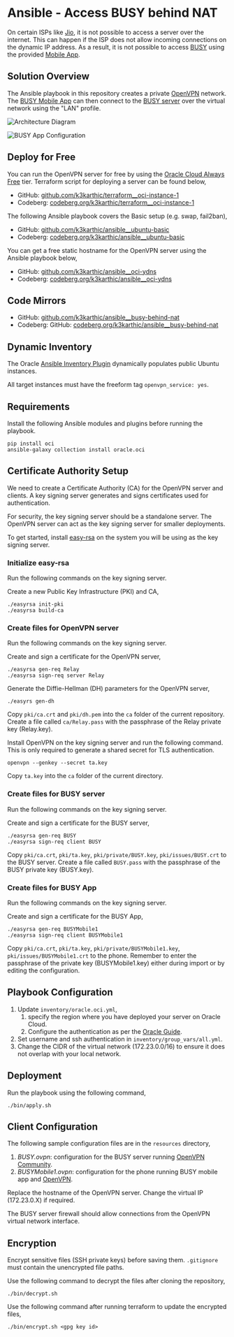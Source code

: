 # Ansible - Access BUSY behind NAT

On certain ISPs like [Jio](https://www.jio.com/), it is not possible to access a server over the internet. This can happen if the ISP does not allow incoming connections on the dynamic IP address. As a result, it is not possible to access [BUSY](https://busy.in/) using the provided [Mobile App](https://www.busywinsoftware.com/products/busy-mobile-app/).

## Solution Overview

The Ansible playbook in this repository creates a private [OpenVPN](https://openvpn.net/) network. The [BUSY Mobile App](https://www.busywinsoftware.com/products/busy-mobile-app/) can then connect to the [BUSY server](https://busy.in/) over the virtual network using the "LAN" profile.

![Architecture Diagram](resources/solution_overview.png)

![BUSY App Configuration](resources/mobile_config.jpeg)

## Deploy for Free

You can run the OpenVPN server for free by using the [Oracle Cloud Always Free](https://www.oracle.com/cloud/free/#always-free) tier. Terraform script for deploying a server can be found below,
* GitHub: [github.com/k3karthic/terraform__oci-instance-1](https://github.com/k3karthic/terraform__oci-instance-1)
* Codeberg: [codeberg.org/k3karthic/terraform__oci-instance-1](https://codeberg.org/k3karthic/terraform__oci-instance-1)

The following Ansible playbook covers the Basic setup (e.g. swap, fail2ban),
* GitHub: [github.com/k3karthic/ansible__ubuntu-basic](https://github.com/k3karthic/ansible__ubuntu-basic)
* Codeberg: [codeberg.org/k3karthic/ansible__ubuntu-basic](https://codeberg.org/k3karthic/ansible__ubuntu-basic)

You can get a free static hostname for the OpenVPN server using the Ansible playbook below,
* GitHub: [github.com/k3karthic/ansible__oci-ydns](https://github.com/k3karthic/ansible__oci-ydns)
* Codeberg: [codeberg.org/k3karthic/ansible__oci-ydns](https://codeberg.org/k3karthic/ansible__oci-ydns)

## Code Mirrors

* GitHub: [github.com/k3karthic/ansible__busy-behind-nat](https://github.com/k3karthic/ansible__busy-behind-nat/)
* Codeberg: GitHub: [codeberg.org/k3karthic/ansible__busy-behind-nat](https://codeberg.org/k3karthic/ansible__busy-behind-nat/)

## Dynamic Inventory

The Oracle [Ansible Inventory Plugin](https://docs.oracle.com/en-us/iaas/Content/API/SDKDocs/ansibleinventoryintro.htm) dynamically populates public Ubuntu instances.

All target instances must have the freeform tag `openvpn_service: yes`.

## Requirements

Install the following Ansible modules and plugins before running the playbook.
```
pip install oci
ansible-galaxy collection install oracle.oci
```

## Certificate Authority Setup

We need to create a Certificate Authority (CA) for the OpenVPN server and clients. A key signing server generates and signs certificates used for authentication.

For security, the key signing server should be a standalone server. The OpenVPN server can act as the key signing server for smaller deployments. 

To get started, install [easy-rsa](https://github.com/OpenVPN/easy-rsa) on the system you will be using as the key signing server.

### Initialize easy-rsa

Run the following commands on the key signing server.

Create a new Public Key Infrastructure (PKI) and CA,
```
./easyrsa init-pki
./easyrsa build-ca
```

### Create files for OpenVPN server

Run the following commands on the key signing server.

Create and sign a certificate for the OpenVPN server,
```
./easyrsa gen-req Relay
./easyrsa sign-req server Relay
```

Generate the Diffie-Hellman (DH) parameters for the OpenVPN server,
```
./easyrs gen-dh
```

Copy `pki/ca.crt` and `pki/dh.pem` into the `ca` folder of the current repository. Create a file called `ca/Relay.pass` with the passphrase of the Relay private key (Relay.key).

Install OpenVPN on the key signing server and run the following command. This is only required to generate a shared secret for TLS authentication.
```
openvpn --genkey --secret ta.key
```

Copy `ta.key` into the `ca` folder of the current directory.

### Create files for BUSY server

Run the following commands on the key signing server. 

Create and sign a certificate for the BUSY server,
```
./easyrsa gen-req BUSY
./easyrsa sign-req client BUSY
```

Copy `pki/ca.crt`, `pki/ta.key`, `pki/private/BUSY.key`, `pki/issues/BUSY.crt` to the BUSY server. Create a file called `BUSY.pass` with the passphrase of the BUSY private key (BUSY.key).

### Create files for BUSY App

Run the following commands on the key signing server.

Create and sign a certificate for the BUSY App,
```
./easyrsa gen-req BUSYMobile1
./easyrsa sign-req client BUSYMobile1
```

Copy `pki/ca.crt`, `pki/ta.key`, `pki/private/BUSYMobile1.key`, `pki/issues/BUSYMobile1.crt` to the phone. Remember to enter the passphrase of the private key (BUSYMobile1.key) either during import or by editing the configuration.

## Playbook Configuration

1. Update `inventory/oracle.oci.yml`,
    1. specify the region where you have deployed your server on Oracle Cloud.
    1. Configure the authentication as per the [Oracle Guide](https://docs.oracle.com/en-us/iaas/Content/API/Concepts/sdkconfig.htm#SDK_and_CLI_Configuration_File).
1. Set username and ssh authentication in `inventory/group_vars/all.yml`.
1. Change the CIDR of the virtual network (172.23.0.0/16) to ensure it does not overlap with your local network.

## Deployment

Run the playbook using the following command,
```
./bin/apply.sh
```

## Client Configuration

The following sample configuration files are in the `resources` directory,
1. *BUSY.ovpn*: configuration for the BUSY server running [OpenVPN Community](https://openvpn.net/community/).
2. *BUSYMobile1.ovpn*: configuration for the phone running BUSY mobile app and [OpenVPN](https://play.google.com/store/apps/details?id=de.blinkt.openvpn&hl=en&gl=US).

Replace the hostname of the OpenVPN server. Change the virtual IP (172.23.0.X) if required.

The BUSY server firewall should allow connections from the OpenVPN virtual network interface.

## Encryption

Encrypt sensitive files (SSH private keys) before saving them. `.gitignore` must contain the unencrypted file paths.

Use the following command to decrypt the files after cloning the repository,

```
./bin/decrypt.sh
```

Use the following command after running terraform to update the encrypted files,

```
./bin/encrypt.sh <gpg key id>
```
